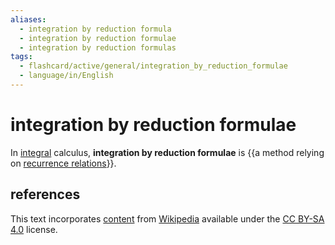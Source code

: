 ```yaml
---
aliases:
  - integration by reduction formula
  - integration by reduction formulae
  - integration by reduction formulas
tags:
  - flashcard/active/general/integration_by_reduction_formulae
  - language/in/English
---
```


# integration by reduction formulae

In [integral](integral.md) calculus, __integration by reduction formulae__ is {{a method relying on [recurrence relations](recurrence%20relations.md)}}. <!--SR:!2025-04-29,224,330-->

## references

This text incorporates [content](https://en.wikipedia.org/wiki/integration_by_reduction_formulae) from [Wikipedia](Wikipedia.md) available under the [CC BY-SA 4.0](https://creativecommons.org/licenses/by-sa/4.0/) license.
